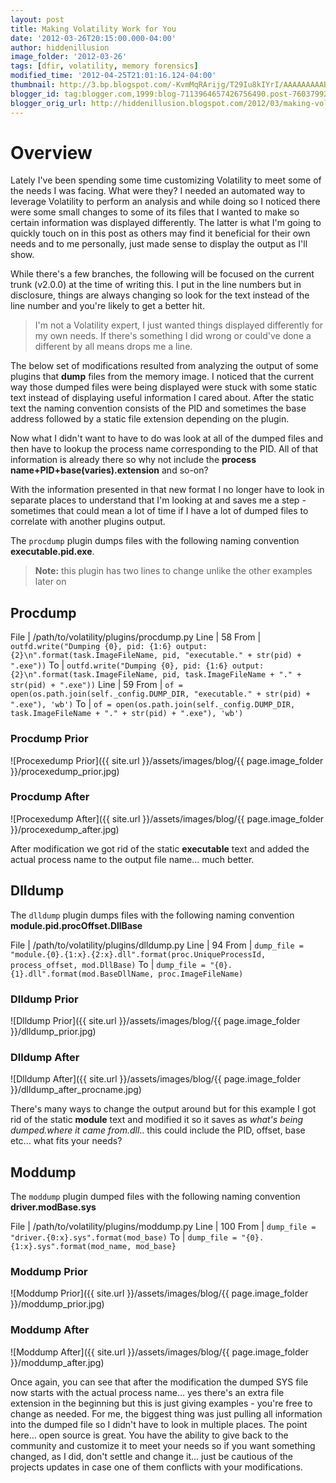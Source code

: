 ```yaml
---
layout: post
title: Making Volatility Work for You
date: '2012-03-26T20:15:00.000-04:00'
author: hiddenillusion
image_folder: '2012-03-26'
tags: [dfir, volatility, memory forensics]
modified_time: '2012-04-25T21:01:16.124-04:00'
thumbnail: http://3.bp.blogspot.com/-KvmMqRArijg/T29Iu8kIYrI/AAAAAAAAABI/9shgV8EpjY0/s72-c/procexedump_prior.tiff
blogger_id: tag:blogger.com,1999:blog-7113964657426756490.post-7603799264860101057
blogger_orig_url: http://hiddenillusion.blogspot.com/2012/03/making-volatility-work-for-you.html
---
```


# Overview

Lately I've been spending some time customizing Volatility to meet some of the needs I was facing.  What were they?  I needed an automated way to leverage Volatility to perform an analysis and while doing so I noticed there were some small changes to some of its files that I wanted to make so certain information was displayed differently.  The latter is what I'm going to quickly touch on in this post as others may find it beneficial for their own needs and to me personally, just made sense to display the output as I'll show.

While there's a few branches, the following will be focused on the current trunk (v2.0.0) at the time of writing this.  I put in the line numbers but in disclosure, things are always changing so look for the text instead of the line number and you're likely to get a better hit.

> I'm not a Volatility expert, I just wanted things displayed differently for my own needs.  If there's something I did wrong or could've done a different by all means drops me a line.

The below set of modifications resulted from analyzing the output of some plugins that **dump** files from the memory image.  I noticed that the current way those dumped files were being displayed were stuck with some static text instead of displaying useful information I cared about.  After the static text the naming convention consists of the PID and sometimes the base address followed by a static file extension depending on the plugin.

Now what I didn't want to have to do was look at all of the dumped files and then have to lookup the process name corresponding to the PID.  All of that information is already there so why not include the **process name+PID+base(varies).extension** and so-on?

With the information presented in that new format I no longer have to look in separate places to understand that I'm looking at and saves me a step - sometimes that could mean a lot of time if I have a lot of dumped files to correlate with another plugins output.

The `procdump` plugin dumps files with the following naming convention **executable.pid.exe**.

> **Note:** this plugin has two lines to change unlike the other examples later on

## Procdump

File | /path/to/volatility/plugins/procdump.py
Line | 58
From | `outfd.write("Dumping {0}, pid: {1:6} output: {2}\n".format(task.ImageFileName, pid, "executable." + str(pid) + ".exe"))`
To | `outfd.write("Dumping {0}, pid: {1:6} output: {2}\n".format(task.ImageFileName, pid, task.ImageFileName + "." + str(pid) + ".exe"))`
Line | 59
From | `of = open(os.path.join(self._config.DUMP_DIR, "executable." + str(pid) + ".exe"), 'wb')`
To | `of = open(os.path.join(self._config.DUMP_DIR, task.ImageFileName + "." + str(pid) + ".exe"), 'wb')`

### Procdump Prior
![Procexedump Prior]({{ site.url }}/assets/images/blog/{{ page.image_folder }}/procexedump_prior.jpg)

### Procdump After
![Procexedump After]({{ site.url }}/assets/images/blog/{{ page.image_folder }}/procexedump_after.jpg)

After modification we got rid of the static **executable** text and added the actual process name to the output file name... much better.

## Dlldump

The `dlldump` plugin dumps files with the following naming convention **module.pid.procOffset.DllBase**

File | /path/to/volatility/plugins/dlldump.py
Line | 94
From | `dump_file = "module.{0}.{1:x}.{2:x}.dll".format(proc.UniqueProcessId, process_offset, mod.DllBase)`
To | `dump_file = "{0}.{1}.dll".format(mod.BaseDllName, proc.ImageFileName)`

### Dlldump Prior

![Dlldump Prior]({{ site.url }}/assets/images/blog/{{ page.image_folder }}/dlldump_prior.jpg)

### Dlldump After

![Dlldump After]({{ site.url }}/assets/images/blog/{{ page.image_folder }}/dlldump_after_procname.jpg)

There's many ways to change the output around but for this example I got rid of the static **module** text and modified it so it saves as *what's being dumped.where it came from.dll*.. this could include the PID, offset, base etc... what fits your needs?

## Moddump

The `moddump` plugin dumped files with the following naming convention **driver.modBase.sys**

File | /path/to/volatility/plugins/moddump.py 
Line | 100
From | `dump_file = "driver.{0:x}.sys".format(mod_base)`
To | `dump_file = "{0}.{1:x}.sys".format(mod_name, mod_base}`

### Moddump Prior

![Moddump Prior]({{ site.url }}/assets/images/blog/{{ page.image_folder }}/moddump_prior.jpg)

### Moddump After

![Moddump After]({{ site.url }}/assets/images/blog/{{ page.image_folder }}/moddump_after.jpg)

Once again, you can see that after the modification the dumped SYS file now starts with the actual process name... yes there's an extra file extension in the beginning but this is just giving examples - you're free to change as needed.  For me, the biggest thing was just pulling all information into the dumped file so I didn't have to look in multiple places.
The point here... open source is great.  You have the ability to give back to the community and customize it to meet your needs so if you want something changed, as I did, don't settle and change it... just be cautious of the projects updates in case one of them conflicts with your modifications.